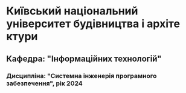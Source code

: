 # Київський національний університет будівництва i архіте ктури
## Кафедра: "Інформаційних технологій"
### Дисципліна: "Системна інженерія програмного забезпечення", рік 2024
